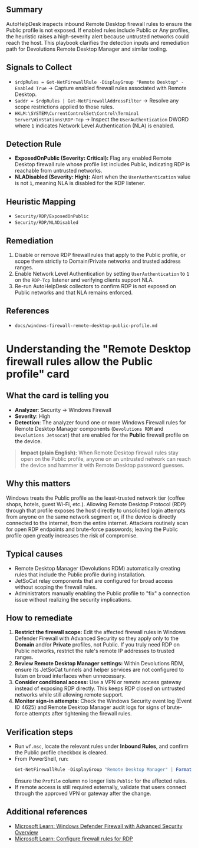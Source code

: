 ## Summary
AutoHelpDesk inspects inbound Remote Desktop firewall rules to ensure the Public profile is not exposed. If enabled rules include Public or Any profiles, the heuristic raises a high-severity alert because untrusted networks could reach the host. This playbook clarifies the detection inputs and remediation path for Devolutions Remote Desktop Manager and similar tooling.

## Signals to Collect
- `$rdpRules = Get-NetFirewallRule -DisplayGroup "Remote Desktop" -Enabled True` → Capture enabled firewall rules associated with Remote Desktop.
- `$addr = $rdpRules | Get-NetFirewallAddressFilter` → Resolve any scope restrictions applied to those rules.
- `HKLM:\SYSTEM\CurrentControlSet\Control\Terminal Server\WinStations\RDP-Tcp` → Inspect the `UserAuthentication` DWORD where `1` indicates Network Level Authentication (NLA) is enabled.

## Detection Rule
- **ExposedOnPublic (Severity: Critical):** Flag any enabled Remote Desktop firewall rule whose profile list includes Public, indicating RDP is reachable from untrusted networks.
- **NLADisabled (Severity: High):** Alert when the `UserAuthentication` value is not `1`, meaning NLA is disabled for the RDP listener.

## Heuristic Mapping
- `Security/RDP/ExposedOnPublic`
- `Security/RDP/NLADisabled`

## Remediation
1. Disable or remove RDP firewall rules that apply to the Public profile, or scope them strictly to Domain/Private networks and trusted address ranges.
2. Enable Network Level Authentication by setting `UserAuthentication` to `1` on the `RDP-Tcp` listener and verifying clients support NLA.
3. Re-run AutoHelpDesk collectors to confirm RDP is not exposed on Public networks and that NLA remains enforced.

## References
- `docs/windows-firewall-remote-desktop-public-profile.md`

# Understanding the "Remote Desktop firewall rules allow the Public profile" card

## What the card is telling you
- **Analyzer**: Security → Windows Firewall
- **Severity**: High
- **Detection**: The analyzer found one or more Windows Firewall rules for Remote Desktop Manager components (`Devolutions RDM` and `Devolutions Jetsocat`) that are enabled for the **Public** firewall profile on the device.

> **Impact (plain English):** When Remote Desktop firewall rules stay open on the Public profile, anyone on an untrusted network can reach the device and hammer it with Remote Desktop password guesses.

## Why this matters
Windows treats the Public profile as the least-trusted network tier (coffee shops, hotels, guest Wi-Fi, etc.). Allowing Remote Desktop Protocol (RDP) through that profile exposes the host directly to unsolicited login attempts from anyone on the same network segment or, if the device is directly connected to the internet, from the entire internet. Attackers routinely scan for open RDP endpoints and brute-force passwords; leaving the Public profile open greatly increases the risk of compromise.

## Typical causes
- Remote Desktop Manager (Devolutions RDM) automatically creating rules that include the Public profile during installation.
- JetSoCat relay components that are configured for broad access without scoping the firewall rules.
- Administrators manually enabling the Public profile to "fix" a connection issue without realizing the security implications.

## How to remediate
1. **Restrict the firewall scope:** Edit the affected firewall rules in Windows Defender Firewall with Advanced Security so they apply only to the **Domain** and/or **Private** profiles, not Public. If you truly need RDP on Public networks, restrict the rule's remote IP addresses to trusted ranges.
2. **Review Remote Desktop Manager settings:** Within Devolutions RDM, ensure its JetSoCat tunnels and helper services are not configured to listen on broad interfaces when unnecessary.
3. **Consider conditional access:** Use a VPN or remote access gateway instead of exposing RDP directly. This keeps RDP closed on untrusted networks while still allowing remote support.
4. **Monitor sign-in attempts:** Check the Windows Security event log (Event ID 4625) and Remote Desktop Manager audit logs for signs of brute-force attempts after tightening the firewall rules.

## Verification steps
- Run `wf.msc`, locate the relevant rules under **Inbound Rules**, and confirm the Public profile checkbox is cleared.
- From PowerShell, run:
  ```powershell
  Get-NetFirewallRule -DisplayGroup "Remote Desktop Manager" | Format-Table DisplayName, Profile, Enabled
  ```
  Ensure the `Profile` column no longer lists `Public` for the affected rules.
- If remote access is still required externally, validate that users connect through the approved VPN or gateway after the change.

## Additional references
- [Microsoft Learn: Windows Defender Firewall with Advanced Security Overview](https://learn.microsoft.com/windows/security/threat-protection/windows-firewall/windows-firewall-with-advanced-security)
- [Microsoft Learn: Configure firewall rules for RDP](https://learn.microsoft.com/windows/security/threat-protection/windows-firewall/create-an-inbound-port-rule)


